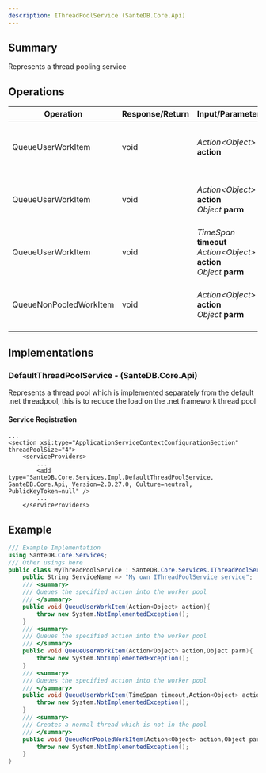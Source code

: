 ```yaml
---
description: IThreadPoolService (SanteDB.Core.Api)
---
```


## Summary
Represents a thread pooling service

## Operations

|Operation|Response/Return|Input/Parameter|Description|
|-|-|-|-|
|QueueUserWorkItem|void|*Action&lt;Object>* **action**|Queues the specified action into the worker pool|
|QueueUserWorkItem|void|*Action&lt;Object>* **action**<br/>*Object* **parm**|Queues the specified action into the worker pool|
|QueueUserWorkItem|void|*TimeSpan* **timeout**<br/>*Action&lt;Object>* **action**<br/>*Object* **parm**|Queues the specified action into the worker pool|
|QueueNonPooledWorkItem|void|*Action&lt;Object>* **action**<br/>*Object* **parm**|Creates a normal thread which is not in the pool|

## Implementations


### DefaultThreadPoolService - (SanteDB.Core.Api)
Represents a thread pool which is implemented separately from the default .net
            threadpool, this is to reduce the load on the .net framework thread pool

#### Service Registration
```markup
...
<section xsi:type="ApplicationServiceContextConfigurationSection" threadPoolSize="4">
	<serviceProviders>
		...
		<add type="SanteDB.Core.Services.Impl.DefaultThreadPoolService, SanteDB.Core.Api, Version=2.0.27.0, Culture=neutral, PublicKeyToken=null" />
		...
	</serviceProviders>
```
## Example
```csharp
/// Example Implementation
using SanteDB.Core.Services;
/// Other usings here
public class MyThreadPoolService : SanteDB.Core.Services.IThreadPoolService { 
	public String ServiceName => "My own IThreadPoolService service";
	/// <summary>
	/// Queues the specified action into the worker pool
	/// </summary>
	public void QueueUserWorkItem(Action<Object> action){
		throw new System.NotImplementedException();
	}
	/// <summary>
	/// Queues the specified action into the worker pool
	/// </summary>
	public void QueueUserWorkItem(Action<Object> action,Object parm){
		throw new System.NotImplementedException();
	}
	/// <summary>
	/// Queues the specified action into the worker pool
	/// </summary>
	public void QueueUserWorkItem(TimeSpan timeout,Action<Object> action,Object parm){
		throw new System.NotImplementedException();
	}
	/// <summary>
	/// Creates a normal thread which is not in the pool
	/// </summary>
	public void QueueNonPooledWorkItem(Action<Object> action,Object parm){
		throw new System.NotImplementedException();
	}
}
```
